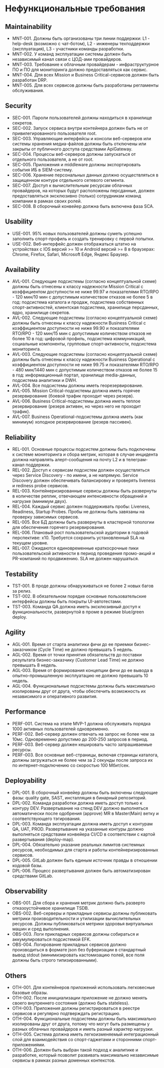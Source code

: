 # Нефункциональные требования
## Maintainability 
* MNT-001. Должны быть организованы три линии поддержки: L1 - help-desk (возможно с чат-ботом), L2 - инженеры техподдержки (эксплуатация), L3 - участники команды разработки.
* MNT-002. У команд эксплуатации системы должен быть независимый канал связи с ЦОД-ами провайдеров.
* MNT-003. Требование к облачным провайдерам - инфраструктурное ПО и ПО для мониторинга должно предоставляться как сервис.
* MNT-004. Для всех Mission и Business Critical-сервисов должен быть разработан DRP.
* MNT-005. Для всех сервисов должны быть разработаны регламенты обслуживания.

## Security
* SEC-001. Пароли пользователей должны находиться в хранилище секретов.
* SEC-002. Запуск сервиса внутри контейнера должен быть не от привилегированного пользователя root.
* SEC-003. Управляющие интерфейсы и консоли веб-серверов или системы хранения медиа-файлов должны быть отключены или закрыты от публичного доступа средствами ApiGateway.
* SEC-004. Процессы веб-серверов должны запускаться от отдельного пользователя, а не от root.
* SEC-005. Приложения и middleware должны экспортировать события ИБ в SIEM-систему.
* SEC-006. Хранение персональных данных должно осуществляться в защищенном контуре отдельного сетевого сегмента.
* SEC-007. Доступ к вычислительным ресурсам облачных провайдеров, на которых будут расположены персданные, должен предоставляться эксклюзивно (только) сотрудникам команд компании в рамках своих ролей.
* SEC-008. В сборочный конвейер должна быть включена фаза SCA.

## Usability
* USE-001. 95% новых пользователей должны суметь успешно заполнить спорт-профиль и создать тренировку с первой попытки. 
* USE-002. Веб-интерфейс должен отображаться штатно на устройствах c IOS версий >= 10 и Android версий >= 8 в браузерах: Chrome, Firefox, Safari, Microsoft Edge, Яндекс Браузер. 

## Availability
* AVL-001. Следующие подсистемы (согласно концептуальной схеме) должны быть отнесены к классу надежности Mission Critical с коэффициентом доступности не ниже 99.97 и показателями RTO/RPO - 120 мин/10 мин с допустимым количеством отказов не более 5 в год: подсистема каталога и продаж, подсистема собственных спорт-активностей, клиентская подсистема, хранилище персданных, ядро, хранилище секретов.
* AVL-002. Следующие подсистемы (согласно концептуальной схеме) должны быть отнесены к классу надежности Business Critical с коэффициентом доступности не ниже 99.90 и показателями RTO/RPO - 120 мин/15 мин с допустимым количеством отказов не более 10 в год: цифровой профиль, подсистема коммуникаций, социальные компоненты, групповые спорт-активности, подсистема мониторинга. 
* AVL-003. Следующие подсистемы (согласно концептуальной схеме) должны быть отнесены к классу надежности Business Operational с коэффициентом доступности не ниже 99.75 и показателями RTO/RPO - 480 мин/1440 мин с допустимым количеством отказов не более 15 в год: информационный портал, хранилище media-данных, подсистема аналитики и DWH.
* AVL-004. Все подсистемы должны иметь георезервирование.
* AVL-005. Mission Critical-подсистемы должна иметь горячее резервирование (боевой трафик проходит через резерв).
* AVL-006. Business Critical-подсистемы должна иметь теплое резервирование (резерв активен, но через него не проходит трафик).
* AVL-007. Business Operational-подсистемы должна иметь (как минимум) холодное резервирование (резерв пассивен). 

## Reliability
* REL-001. Основные процессы подсистем должны быть подключены к системе мониторинга и сбора метрик, которая в случае инцидента должна направлять алерт-сообщения на почту L2 и в телеграм-канал поддержки.
* REL-002. Доступ к сервисам подсистем должен осуществляться через Service Discovery - по имени, а не напрямую. Service Discovery должен обеспечивать балансировку и проверять liveness и rediness probe сервисов.
* REL-003. Контейнеризированные сервисы должны быть развернуты в количестве реплик, отвечающем интенсивности обращений и нагрузке (минимум двух).
* REL-004. Каждый сервис должен поддерживать пробы: Liveness, Readiness, Startup Probes. Пробы не должны быть завязаны на проверку зависимых сервисов.
* REL-005. Все БД должны быть развернуты в кластерной топологии для обеспечения горячего резервирования.
* REL-006. Плановый рост пользовательской аудитории в годовой перспективе: x10. Требуется сохранить установленный SLA на текущем уровне.
* REL-007. Ожидаются единовременные краткосрочные пики пользовательской активности в период проведения промо-акций и PR-компаний по продвижению. SLA не должен нарушаться.

## Testability
* TST-001. В проде должны обнаруживаться не более 2 новых багов за релиз.
* TST-002. В обязательном порядке основные пользовательские интерфейсы должны быть покрыты UI-автотестами.
* TST-003. Команда QA должна иметь эксклюзивный доступ к функциональности, развернутой в проме в режиме blue/green deploy. 

## Agility
* AGL-001. Время от старта аналитики фичи до ее приемки бизнес-заказчиком (Cycle Time) не должно превышать 5 недель.
* AGL-002. Время от точки принятия обязательств до поставки результата бизнес-заказчику (Customer Lead Time) не должно превышать 8 недель.
* AGL-003. Время от формирования концепции фичи до ее вывода в опытно-промышленную эксплуатацию не должно превышать 10 недель.
* AGL-004. Функциональные подсистемы должны быть максимально изолированы друг от друга, чтобы обеспечить возможность их независимого и оперативного развития.

## Performance
* PERF-001. Система на этапе MVP-1 должна обслуживать порядка 1000 активных пользователей одновременно. 
* PERF-002. Веб-сервер должен отвечать на запрос не более чем за 10мс. Одновременно допустимо до 200-250 запросов в период.
* PERF-003. Веб-сервер должен кешировать часто запрашиваемые ресурсы.
* PERF-003. Все основные веб-страницы, включая страницы каталога, должны загружаться не более чем за 2 секунды после запроса их по интернет-подключению со скоростью 100 Мбит/сек.

## Deployability
* DPL-001. В сборочный конвейер должны быть включены следующие фазы: quality gate, SAST, инсталляция в бинарный репозиторий.
* DPL-002. Команда разработки должна иметь доступ только к контуру DEV. Развертывание на стенд DEV должно выполняться автоматически после одобрения (approve) MR в Master(Main) ветку и соответствующего тэгирования. 
* DPL-003. Команда эксплуатации должна иметь доступ к контурам QA, UAT, PROD. Развертывание на указанные контуры должно выполняться средствами конвейера CI/CD в соответствии с картой развертывания (deploy-map).  
* DPL-004. Обязательно указание реальных лимитов системных ресурсов, необходимых для старта и работы контейнеризированных сервисов.
* DPL-005. GitLab должен быть единым источник правды в отношении кодовой базы.
* DPL-006. Процесс развертывания должен быть автоматизирован средствами GitLab.

## Observability
* OBS-001. Для сбора и хранения метрик должно быть разверто отказоустойчивое хранилище TSDB.
* OBS-002. Веб-серверы и прикладные сервисы должны публиковать метрики производительности и утилизации вычислительных ресурсов. Должны публиковаться метрики здоровья виртуальных машин и сред выполнения.
* OBS-003. Логи прикладных сервисов должны собираться и аккумулироваться подсистемой EFK.
* OBS-004. Логирование прикладных сервисов должно производиться в формате json без буферизации в стандартный вывод stdout (минимизировать кастомизацию полей, все поля должны быть строго типизированными).

## Others
* OTH-001. Для контейнеров приложений использовать легковесные базовые образы.
* OTH-002. После инициализации приложение не должно менять своего внутреннего состояния (должно быть stateless).
* OTH-003. Приложения должны регистрироваться в реестре сервисов и регулярно подтверждать регистрацию.
* OTH-004. Функциональные подсистемы должны быть максимально изолированы друг от друга, потому что могут быть размещены у разных облачных провайдеров и иметь разный характер нагрузки.
* OTH-005. Система должна иметь легкоизменяемый интеграционный слой для взаимодействия со спорт-гаджетами и сторонними спорт-приложениями.
* OTH-006. Должен быть выбран такой подход к аналитике и разработке, который позволит развивать максимально независимые сервисы в рамках разных доменных контекстов.
